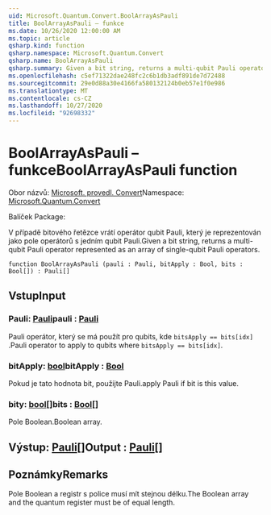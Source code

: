 ```yaml
---
uid: Microsoft.Quantum.Convert.BoolArrayAsPauli
title: BoolArrayAsPauli – funkce
ms.date: 10/26/2020 12:00:00 AM
ms.topic: article
qsharp.kind: function
qsharp.namespace: Microsoft.Quantum.Convert
qsharp.name: BoolArrayAsPauli
qsharp.summary: Given a bit string, returns a multi-qubit Pauli operator represented as an array of single-qubit Pauli operators.
ms.openlocfilehash: c5ef71322dae248fc2c6b1db3adf891de7d72488
ms.sourcegitcommit: 29e0d88a30e4166fa580132124b0eb57e1f0e986
ms.translationtype: MT
ms.contentlocale: cs-CZ
ms.lasthandoff: 10/27/2020
ms.locfileid: "92698332"
---
```

# <a name="boolarrayaspauli-function"></a><span data-ttu-id="cb817-102">BoolArrayAsPauli – funkce</span><span class="sxs-lookup"><span data-stu-id="cb817-102">BoolArrayAsPauli function</span></span>

<span data-ttu-id="cb817-103">Obor názvů: [Microsoft. provedl. Convert](xref:Microsoft.Quantum.Convert)</span><span class="sxs-lookup"><span data-stu-id="cb817-103">Namespace: [Microsoft.Quantum.Convert](xref:Microsoft.Quantum.Convert)</span></span>

<span data-ttu-id="cb817-104">Balíček [](https://nuget.org/packages/)</span><span class="sxs-lookup"><span data-stu-id="cb817-104">Package: [](https://nuget.org/packages/)</span></span>


<span data-ttu-id="cb817-105">V případě bitového řetězce vrátí operátor qubit Pauli, který je reprezentován jako pole operátorů s jedním qubit Pauli.</span><span class="sxs-lookup"><span data-stu-id="cb817-105">Given a bit string, returns a multi-qubit Pauli operator represented as an array of single-qubit Pauli operators.</span></span>

```qsharp
function BoolArrayAsPauli (pauli : Pauli, bitApply : Bool, bits : Bool[]) : Pauli[]
```


## <a name="input"></a><span data-ttu-id="cb817-106">Vstup</span><span class="sxs-lookup"><span data-stu-id="cb817-106">Input</span></span>

### <a name="pauli--pauli"></a><span data-ttu-id="cb817-107">Pauli: [Pauli](xref:microsoft.quantum.lang-ref.pauli)</span><span class="sxs-lookup"><span data-stu-id="cb817-107">pauli : [Pauli](xref:microsoft.quantum.lang-ref.pauli)</span></span>

<span data-ttu-id="cb817-108">Pauli operátor, který se má použít pro qubits, kde `bitsApply == bits[idx]` .</span><span class="sxs-lookup"><span data-stu-id="cb817-108">Pauli operator to apply to qubits where `bitsApply == bits[idx]`.</span></span>


### <a name="bitapply--bool"></a><span data-ttu-id="cb817-109">bitApply: [bool](xref:microsoft.quantum.lang-ref.bool)</span><span class="sxs-lookup"><span data-stu-id="cb817-109">bitApply : [Bool](xref:microsoft.quantum.lang-ref.bool)</span></span>

<span data-ttu-id="cb817-110">Pokud je tato hodnota bit, použijte Pauli.</span><span class="sxs-lookup"><span data-stu-id="cb817-110">apply Pauli if bit is this value.</span></span>


### <a name="bits--bool"></a><span data-ttu-id="cb817-111">bity: [bool](xref:microsoft.quantum.lang-ref.bool)[]</span><span class="sxs-lookup"><span data-stu-id="cb817-111">bits : [Bool](xref:microsoft.quantum.lang-ref.bool)[]</span></span>

<span data-ttu-id="cb817-112">Pole Boolean.</span><span class="sxs-lookup"><span data-stu-id="cb817-112">Boolean array.</span></span>



## <a name="output--pauli"></a><span data-ttu-id="cb817-113">Výstup: [Pauli](xref:microsoft.quantum.lang-ref.pauli)[]</span><span class="sxs-lookup"><span data-stu-id="cb817-113">Output : [Pauli](xref:microsoft.quantum.lang-ref.pauli)[]</span></span>



## <a name="remarks"></a><span data-ttu-id="cb817-114">Poznámky</span><span class="sxs-lookup"><span data-stu-id="cb817-114">Remarks</span></span>

<span data-ttu-id="cb817-115">Pole Boolean a registr s police musí mít stejnou délku.</span><span class="sxs-lookup"><span data-stu-id="cb817-115">The Boolean array and the quantum register must be of equal length.</span></span>